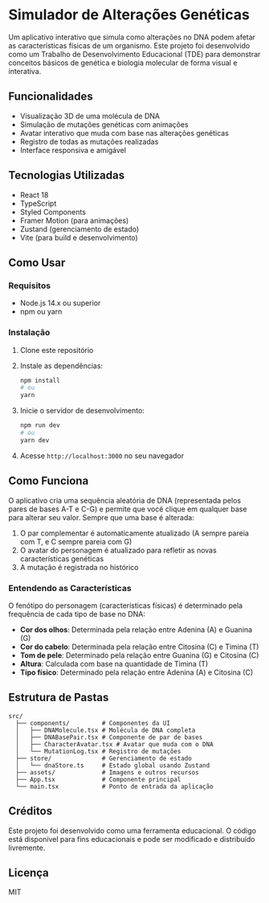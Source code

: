 # Simulador de Alterações Genéticas

Um aplicativo interativo que simula como alterações no DNA podem afetar as características físicas de um organismo. Este projeto foi desenvolvido como um Trabalho de Desenvolvimento Educacional (TDE) para demonstrar conceitos básicos de genética e biologia molecular de forma visual e interativa.

## Funcionalidades

- Visualização 3D de uma molécula de DNA
- Simulação de mutações genéticas com animações
- Avatar interativo que muda com base nas alterações genéticas
- Registro de todas as mutações realizadas
- Interface responsiva e amigável

## Tecnologias Utilizadas

- React 18
- TypeScript
- Styled Components
- Framer Motion (para animações)
- Zustand (gerenciamento de estado)
- Vite (para build e desenvolvimento)

## Como Usar

### Requisitos

- Node.js 14.x ou superior
- npm ou yarn

### Instalação

1. Clone este repositório
2. Instale as dependências:
   ```bash
   npm install
   # ou
   yarn
   ```

3. Inicie o servidor de desenvolvimento:
   ```bash
   npm run dev
   # ou
   yarn dev
   ```

4. Acesse `http://localhost:3000` no seu navegador

## Como Funciona

O aplicativo cria uma sequência aleatória de DNA (representada pelos pares de bases A-T e C-G) e permite que você clique em qualquer base para alterar seu valor. Sempre que uma base é alterada:

1. O par complementar é automaticamente atualizado (A sempre pareia com T, e C sempre pareia com G)
2. O avatar do personagem é atualizado para refletir as novas características genéticas
3. A mutação é registrada no histórico

### Entendendo as Características

O fenótipo do personagem (características físicas) é determinado pela frequência de cada tipo de base no DNA:

- **Cor dos olhos**: Determinada pela relação entre Adenina (A) e Guanina (G)
- **Cor do cabelo**: Determinada pela relação entre Citosina (C) e Timina (T)
- **Tom de pele**: Determinado pela relação entre Guanina (G) e Citosina (C)
- **Altura**: Calculada com base na quantidade de Timina (T)
- **Tipo físico**: Determinado pela relação entre Adenina (A) e Citosina (C)

## Estrutura de Pastas

```
src/
  ├── components/         # Componentes da UI
  │   ├── DNAMolecule.tsx # Molécula de DNA completa
  │   ├── DNABasePair.tsx # Componente de par de bases
  │   ├── CharacterAvatar.tsx # Avatar que muda com o DNA
  │   └── MutationLog.tsx # Registro de mutações
  ├── store/              # Gerenciamento de estado
  │   └── dnaStore.ts     # Estado global usando Zustand
  ├── assets/             # Imagens e outros recursos
  ├── App.tsx             # Componente principal
  └── main.tsx            # Ponto de entrada da aplicação
```

## Créditos

Este projeto foi desenvolvido como uma ferramenta educacional. O código está disponível para fins educacionais e pode ser modificado e distribuído livremente.

## Licença

MIT